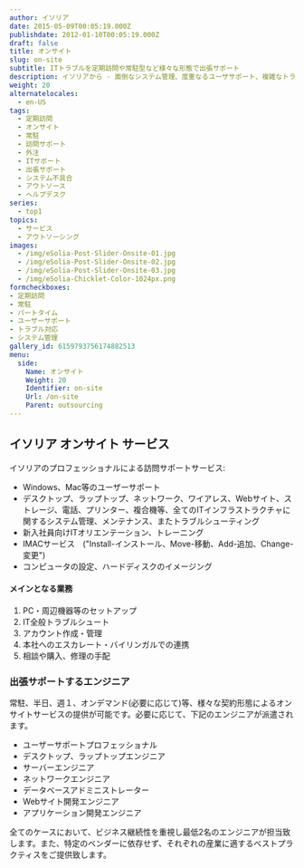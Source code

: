 ```yaml
---
author: イソリア
date: 2015-05-09T00:05:19.000Z
publishdate: 2012-01-10T00:05:19.000Z
draft: false
title: オンサイト
slug: on-site
subtitle: ITトラブルを定期訪問や常駐型など様々な形態で出張サポート
description: イソリアから - 面倒なシステム管理、度重なるユーザサポート、複雑なトラブルシューティングは経験豊富なエンジニアがオンサイトにてサポート致します
weight: 20
alternatelocales:
  - en-US
tags:
  - 定期訪問
  - オンサイト
  - 常駐
  - 訪問サポート
  - 外注
  - ITサポート
  - 出張サポート
  - システム不具合
  - アウトソース
  - ヘルプデスク
series:
  - top1
topics:
  - サービス
  - アウトソーシング
images:
  - /img/eSolia-Post-Slider-Onsite-01.jpg
  - /img/eSolia-Post-Slider-Onsite-02.jpg
  - /img/eSolia-Post-Slider-Onsite-03.jpg
  - /img/eSolia-Chicklet-Color-1024px.png
formcheckboxes:
- 定期訪問
- 常駐
- パートタイム
- ユーザーサポート
- トラブル対応
- システム管理
gallery_id: 6159793756174882513
menu:
  side:
    Name: オンサイト
    Weight: 20
    Identifier: on-site
    Url: /on-site
    Parent: outsourcing
---
```


## イソリア <wbr><nobr>オンサイト サービス</nobr>

イソリアのプロフェッショナルによる訪問サポートサービス:

* Windows、Mac等のユーザーサポート
* デスクトップ、ラップトップ、ネットワーク、ワイアレス、Webサイト、ストレージ、電話、プリンター、複合機等、全てのITインフラストラクチャに関するシステム管理、メンテナンス、またトラブルシューティング
* 新入社員向けITオリエンテーション、トレーニング
* IMACサービス　("Install-インストール、Move-移動、Add-追加、Change-変更")
* コンピュータの設定、ハードディスクのイメージング

<div class="esolia-card-panel blue-grey darken-4 z-depth-1">
  <h4 class="center green-text text-accent-3">メインとなる業務</h4>
    <ol>
      <li class="white-text">PC・周辺機器等のセットアップ</li>
      <li class="white-text">IT全般トラブルシュート</li>
      <li class="white-text">アカウント作成・管理</li>
      <li class="white-text">本社へのエスカレート・バイリンガルでの連携</li>
      <li class="white-text">相談や購入、修理の手配</li>
    </ol>
</div>

### 出張サポートするエンジニア

常駐、半日、週１、オンデマンド(必要に応じて)等、様々な契約形態によるオンサイトサービスの提供が可能です。必要に応じて、下記のエンジニアが派遣されます。

* ユーザーサポートプロフェッショナル
* デスクトップ、ラップトップエンジニア
* サーバーエンジニア
* ネットワークエンジニア
* データベースアドミニストレーター
* Webサイト開発エンジニア
* アプリケーション開発エンジニア

全てのケースにおいて、ビジネス継続性を重視し最低2名のエンジニアが担当致します。また、特定のベンダーに依存せず、それぞれの産業に適するベストプラクティスをご提供致します。
